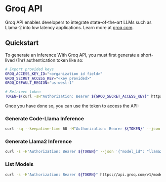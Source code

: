 # Groq API

Groq API enables developers to integrate state-of-the-art LLMs such as Llama-2 into low latency applications. Learn more at [groq.com](https://groq.com).

## Quickstart

To generate an inference With Groq API, you must first generate a short-lived (1hr) authentication token like so:

```bash
# Export provided keys
GROQ_ACCESS_KEY_ID="<organization id field>"
GROQ_SECRET_ACCESS_KEY="<key provided>"
GROQ_DEFAULT_REGION="us-west-1"

# Retrieve token
TOKEN=$(curl -sH"Authorization: Bearer ${GROQ_SECRET_ACCESS_KEY}" https://api.groq.com/v1/auth/get_token | jq -r ".access_token")
```

Once you have done so, you can use the token to access the API:

### Generate Code-Llama Inference

```bash
curl -sq --keepalive-time 60 -H"Authorization: Bearer ${TOKEN}" --json '{"model_id": "codellama-34b", "system_prompt": "You are a helpful and concise coding assistant", "user_prompt": "Write a beautiful blogging website in html/css"}' https://api.groq.com/v1/request_manager/text_completion | jq
```

### Generate Llama2 Inference

```bash
curl -s -H"Authorization: Bearer ${TOKEN}" --json '{"model_id": "llama2-70b-4096", "system_prompt": "You are an unhelpful assistant", "user_prompt": "Are you a fish?"}' https://api.groq.com/v1/request_manager/text_completion | jq
```

### List Models

```bash
curl -s -H"Authorization: Bearer ${TOKEN}" https://api.groq.com/v1/model_manager/models | jq
```
